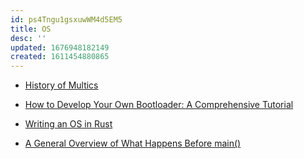 ```yaml
---
id: ps4Tngu1gsxuwWM4d5EM5
title: OS
desc: ''
updated: 1676948182149
created: 1611454880865
---
```


- [History of Multics](https://www.multicians.org/history.html)

- [How to Develop Your Own Bootloader: A Comprehensive Tutorial](https://www.apriorit.com/dev-blog/66-develop-boot-loader)

- [Writing an OS in Rust](https://os.phil-opp.com/)

- [A General Overview of What Happens Before main()](https://embeddedartistry.com/blog/2019/04/08/a-general-overview-of-what-happens-before-main/)
